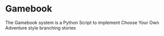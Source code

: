 # Gamebook
The Gamebook system is a Python Script to implement Choose Your Own Adventure style branching stories
